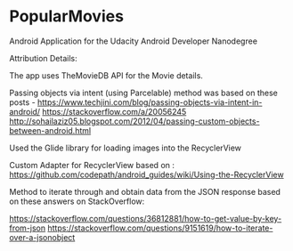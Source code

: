 # PopularMovies
Android Application for the Udacity Android Developer Nanodegree

Attribution Details:

The app uses TheMovieDB API for the Movie details.

Passing objects via intent (using Parcelable) method was based on these posts - https://www.techjini.com/blog/passing-objects-via-intent-in-android/
https://stackoverflow.com/a/20056245
http://sohailaziz05.blogspot.com/2012/04/passing-custom-objects-between-android.html

Used the Glide library for loading images into the RecyclerView

Custom Adapter for RecyclerView based on : https://github.com/codepath/android_guides/wiki/Using-the-RecyclerView

Method to iterate through and obtain data from the JSON response based on these answers on StackOverflow:

https://stackoverflow.com/questions/36812881/how-to-get-value-by-key-from-json
https://stackoverflow.com/questions/9151619/how-to-iterate-over-a-jsonobject
